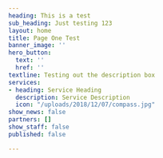 ```yaml
---
heading: This is a test
sub_heading: Just testing 123
layout: home
title: Page One Test
banner_image: ''
hero_button:
  text: ''
  href: ''
textline: Testing out the description box
services:
- heading: Service Heading
  description: Service Description
  icon: "/uploads/2018/12/07/compass.jpg"
show_news: false
partners: []
show_staff: false
published: false

---
```

